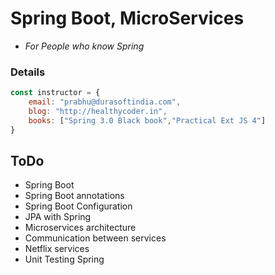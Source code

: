 # Spring Boot, MicroServices

* *For People who know Spring*

### Details

```javascript
const instructor = {
	email: "prabhu@durasoftindia.com",
	blog: "http://healthycoder.in",
	books: ["Spring 3.0 Black book","Practical Ext JS 4"]
} 
```

## ToDo

* Spring Boot
* Spring Boot annotations
* Spring Boot Configuration
* JPA with Spring
* Microservices architecture
* Communication between services
* Netflix services
* Unit Testing Spring
